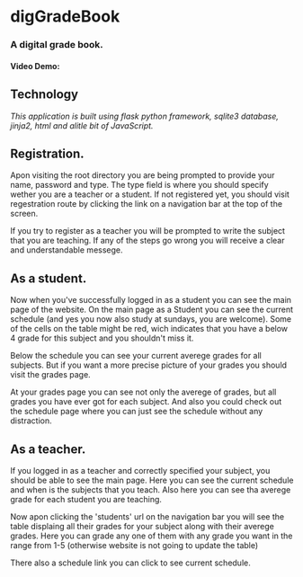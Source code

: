 # digGradeBook
### A digital grade book.
#### Video Demo:  <URL HERE>

## Technology
*This application is built using flask python framework, sqlite3 database, jinja2, html and alitle bit of JavaScript.*

## Registration.
Apon visiting the root directory you are being prompted to provide your name, password and type. The type field is where you should specify wether you are a teacher or a student. If not registered yet, you should visit regestration route by clicking the link on a navigation bar at the top of the screen.

If you try to register as a teacher you will be prompted to write the subject that you are teaching. If any of the steps go wrong you will receive a clear and understandable messege.

## As a student.
Now when you've successfully logged in as a student you can see the main page of the website. On the main page as a Student you can see the current schedule (and yes you now also study at sundays, you are welcome). Some of the cells on the table might be red, wich indicates that you have a below 4 grade for this subject and you shouldn't miss it.

Below the schedule you can see your current averege grades for all subjects. But if you want a more precise picture of your grades you should visit the grades page.

At your grades page you can see not only the averege of grades, but all grades you have ever got for each subject. And also you could check out the schedule page where you can just see the schedule without any distraction.

## As a teacher.
If you logged in as a teacher and correctly specified your subject, you should be able to see the main page. Here you can see the current schedule and when is the subjects that you teach. Also here you can see tha averege grade for each student you are teaching.

Now apon clicking the 'students' url on the navigation bar you will see the table displaing all their grades for your subject along with their averege grades. Here you can grade any one of them with any grade you want in the range from 1-5 (otherwise website is not going to update the table)

There also a schedule link you can click to see current schedule.
